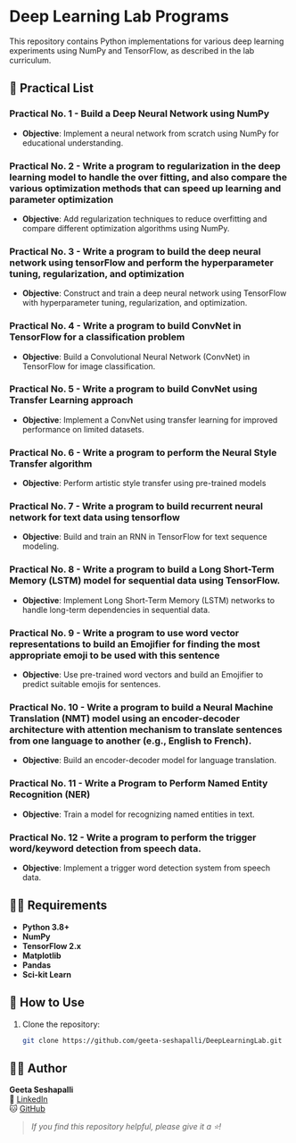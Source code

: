 # Deep Learning Lab Programs

This repository contains Python implementations for various deep learning experiments using NumPy and TensorFlow, as described in the lab curriculum.

## 🧰 Practical List

### Practical No. 1 - **Build a Deep Neural Network using NumPy**
- **Objective**: Implement a neural network from scratch using NumPy for educational understanding.

### Practical No. 2 - **Write a program to regularization in the deep learning model to handle the over fitting, and also compare the various optimization methods that can speed up learning and parameter optimization**
- **Objective**: Add regularization techniques to reduce overfitting and compare different optimization algorithms using NumPy.

### Practical No. 3 - **Write a program to build the deep neural network using tensorFlow and perform the hyperparameter tuning, regularization, and optimization**
- **Objective**: Construct and train a deep neural network using TensorFlow with hyperparameter tuning, regularization, and optimization.

### Practical No. 4 - **Write a program to build ConvNet in TensorFlow for a classification problem**
- **Objective**: Build a Convolutional Neural Network (ConvNet) in TensorFlow for image classification.

### Practical No. 5 - **Write a program to build ConvNet using Transfer Learning approach**
- **Objective**: Implement a ConvNet using transfer learning for improved performance on limited datasets.

### Practical No. 6 - **Write a program to perform the Neural Style Transfer algorithm**
- **Objective**: Perform artistic style transfer using pre-trained models
  
### Practical No. 7 - **Write a program to build recurrent neural network for text data using tensorflow**
- **Objective**: Build and train an RNN in TensorFlow for text sequence modeling.

### Practical No. 8 - **Write a program to build a Long Short-Term Memory (LSTM) model for sequential data using TensorFlow.**
- **Objective**: Implement Long Short-Term Memory (LSTM) networks to handle long-term dependencies in sequential data.

### Practical No. 9 - **Write a program to use word vector representations to build an Emojifier for finding the most appropriate emoji to be used with this sentence**
- **Objective**: Use pre-trained word vectors and build an Emojifier to predict suitable emojis for sentences.

### Practical No. 10 - **Write a program to build a Neural Machine Translation (NMT) model using an encoder-decoder architecture with attention mechanism to translate sentences from one language to another (e.g., English to French).**
- **Objective**: Build an encoder-decoder model for language translation.

### Practical No. 11 - **Write a Program to Perform Named Entity Recognition (NER)**
- **Objective**: Train a model for recognizing named entities in text.

### Practical No. 12 - **Write a program to perform the trigger word/keyword detection from speech data.**
- **Objective**: Implement a trigger word detection system from speech data.

## 🧑‍💻 Requirements

- **Python 3.8+** 
- **NumPy**
- **TensorFlow 2.x**
- **Matplotlib**
- **Pandas**
- **Sci-kit Learn**


## 📄 How to Use

1. Clone the repository:
   ```bash
   git clone https://github.com/geeta-seshapalli/DeepLearningLab.git

## 🙋‍♀️ Author

**Geeta Seshapalli**  
🔗 [LinkedIn](https://www.linkedin.com/in/geetaseshapalli)  
🐱 [GitHub](https://github.com/geeta-seshapalli)

> _If you find this repository helpful, please give it a ⭐️!_

